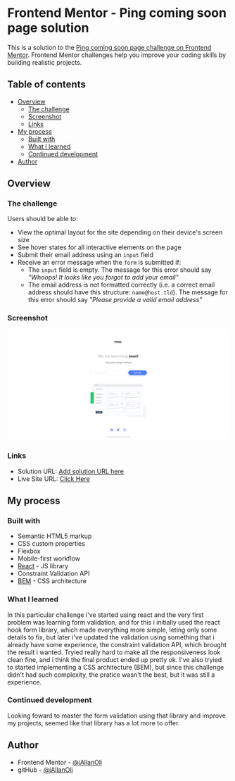 # Frontend Mentor - Ping coming soon page solution

This is a solution to the [Ping coming soon page challenge on Frontend Mentor](https://www.frontendmentor.io/challenges/ping-single-column-coming-soon-page-5cadd051fec04111f7b848da). Frontend Mentor challenges help you improve your coding skills by building realistic projects. 

## Table of contents

- [Overview](#overview)
  - [The challenge](#the-challenge)
  - [Screenshot](#screenshot)
  - [Links](#links)
- [My process](#my-process)
  - [Built with](#built-with)
  - [What I learned](#what-i-learned)
  - [Continued development](#continued-development)
- [Author](#author)

## Overview

### The challenge

Users should be able to:

- View the optimal layout for the site depending on their device's screen size
- See hover states for all interactive elements on the page
- Submit their email address using an `input` field
- Receive an error message when the `form` is submitted if:
	- The `input` field is empty. The message for this error should say *"Whoops! It looks like you forgot to add your email"*
	- The email address is not formatted correctly (i.e. a correct email address should have this structure: `name@host.tld`). The message for this error should say *"Please provide a valid email address"*

### Screenshot

![](./public/Screenshot.png)

### Links

- Solution URL: [Add solution URL here](https://your-solution-url.com)
- Live Site URL: [Click Here](https://ping-coming-soon-page-brown.vercel.app)

## My process

### Built with

- Semantic HTML5 markup
- CSS custom properties
- Flexbox
- Mobile-first workflow
- [React](https://reactjs.org/) - JS library
- Constraint Validation API
- [BEM](https://en.bem.info) - CSS architecture


### What I learned

In this particular challenge i've started using react and the very first problem was learning form validation, and for this i initially used the react hook form library, which made everything more simple, leting only some details to fix, but later i've updated the validation using something that i already have some experience, the constraint validation API, which brought the result i wanted. 
Tryied really hard to make all the responsiveness look clean fine, and i think the final product ended up pretty ok. 
I've also tryied to started implementing a CSS architecture (BEM), but since this challenge didn't had such complexity, the pratice wasn't the best, but it was still a experience.

### Continued development

Looking foward to master the form validation using that library and improve my projects, seemed like that library has a lot more to offer. 

## Author

- Frontend Mentor - [@jAllanOli](https://www.frontendmentor.io/profile/jAllanOli)
- gitHub - [@jAllanOli](https://github.com/jAllanOli)